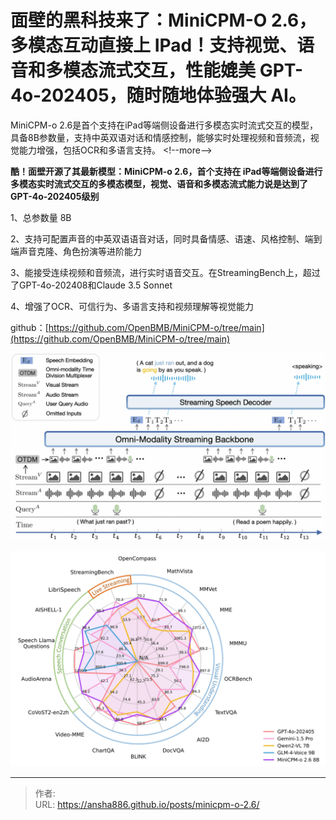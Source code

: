 # 面壁的黑科技来了：MiniCPM-O 2.6，多模态互动直接上 IPad！支持视觉、语音和多模态流式交互，性能媲美 GPT-4o-202405，随时随地体验强大 AI。

MiniCPM-o 2.6是首个支持在iPad等端侧设备进行多模态实时流式交互的模型，具备8B参数量，支持中英双语对话和情感控制，能够实时处理视频和音频流，视觉能力增强，包括OCR和多语言支持。
&lt;!--more--&gt;

**酷！面壁开源了其最新模型：MiniCPM-o 2.6，首个支持在 iPad等端侧设备进行多模态实时流式交互的多模态模型，视觉、语音和多模态流式能力说是达到了GPT-4o-202405级别**

1、总参数量 8B

2、支持可配置声音的中英双语语音对话，同时具备情感、语速、风格控制、端到端声音克隆、角色扮演等进阶能力

3、能接受连续视频和音频流，进行实时语音交互。在StreamingBench上，超过了GPT-4o-202408和Claude 3.5 Sonnet

4、增强了OCR、可信行为、多语言支持和视频理解等视觉能力

github：[https://github.com/OpenBMB/MiniCPM-o/tree/main](https://github.com/OpenBMB/MiniCPM-o/tree/main)

![](https://raw.githubusercontent.com/ansha886/blog-images/master/MiniCPM-o%202.6-1)

![](https://raw.githubusercontent.com/ansha886/blog-images/master/MiniCPM-o%202.6-2)


---

> 作者:   
> URL: https://ansha886.github.io/posts/minicpm-o-2.6/  

